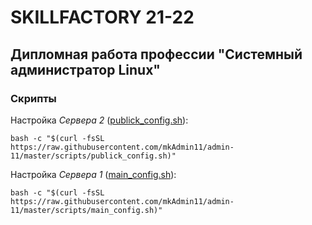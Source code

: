 # SKILLFACTORY 21-22

## Дипломная работа профессии "Системный администратор Linux"

### Скрипты

Настройка _Сервера 2_ ([publick_config.sh](publick_config.sh)):  

```
bash -c "$(curl -fsSL https://raw.githubusercontent.com/mkAdmin11/admin-11/master/scripts/publick_config.sh)"
```

Настройка _Сервера 1_ ([main_config.sh](main_config.sh)):  

```
bash -c "$(curl -fsSL https://raw.githubusercontent.com/mkAdmin11/admin-11/master/scripts/main_config.sh)"
```

